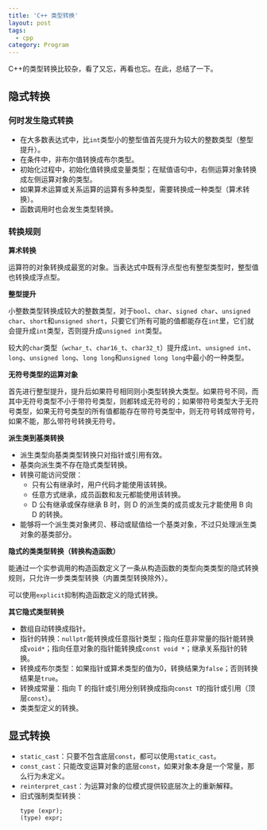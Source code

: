 ```yaml
---
title: 'C++ 类型转换'
layout: post
tags:
  - cpp
category: Program
---
```

C++的类型转换比较杂，看了又忘，再看也忘。在此，总结了一下。

<!--more-->

## 隐式转换

### 何时发生隐式转换

 * 在大多数表达式中，比`int`类型小的整型值首先提升为较大的整数类型（整型提升）。
 * 在条件中，非布尔值转换成布尔类型。
 * 初始化过程中，初始化值转换成变量类型；在赋值语句中，右侧运算对象转换成左侧运算对象的类型。
 * 如果算术运算或关系运算的运算有多种类型，需要转换成一种类型（算术转换）。
 * 函数调用时也会发生类型转换。

### 转换规则

**算术转换**

运算符的对象转换成最宽的对象。当表达式中既有浮点型也有整型类型时，整型值也转换成浮点型。

**整型提升**

 小整数类型转换成较大的整数类型，对于`bool`、`char`、`signed char`、`unsigned char`、`short`和`unsigned short`，只要它们所有可能的值都能存在`int`里，它们就会提升成`int`类型，否则提升成`unsigned int`类型。
 
 较大的`char`类型（`wchar_t`、`char16_t`、`char32_t`）提升成`int`、`unsigned int`、`long`、`unsigned long`、`long long`和`unsigned long long`中最小的一种类型。

**无符号类型的运算对象**

 首先进行整型提升，提升后如果符号相同则小类型转换大类型。如果符号不同，而其中无符号类型不小于带符号类型，则都转成无符号的；如果带符号类型大于无符号类型，如果无符号类型的所有值都能存在带符号类型中，则无符号转成带符号，如果不能，那么带符号转换无符号。

**派生类到基类转换**

 * 派生类型向基类类型转换只对指针或引用有效。
 * 基类向派生类不存在隐式类型转换。
 * 转换可能访问受限：
   * 只有公有继承时，用户代码才能使用该转换。
   * 任意方式继承，成员函数和友元都能使用该转换。
   * D 公有继承或保存继承 B 时，则 D 的派生类的成员或友元才能使用 B 向 D 的转换。
 * 能够将一个派生类对象拷贝、移动或赋值给一个基类对象，不过只处理派生类对象的基类部分。

**隐式的类类型转换（转换构造函数）**

能通过一个实参调用的构造函数定义了一条从构造函数的类型向类类型的隐式转换规则，只允许一步类类型转换（内置类型转换除外）。

可以使用`explicit`抑制构造函数定义的隐式转换。

**其它隐式类型转换**

 * 数组自动转换成指针。
 * 指针的转换：`nullptr`能转换成任意指针类型；指向任意非常量的指针能转换成`void*`；指向任意对象的指针能转换成`const void *`；继承关系指针的转换。
 * 转换成布尔类型：如果指针或算术类型的值为0，转换结果为`false`；否则转换结果是`true`。
 * 转换成常量：指向 T 的指针或引用分别转换成指向`const T`的指针或引用（顶层`const`）。
 * 类类型定义的转换。

## 显式转换

* `static_cast`：只要不包含底层`const`，都可以使用`static_cast`。
* `const_cast`：只能改变运算对象的底层`const`，如果对象本身是一个常量，那么行为未定义。
* `reinterpret_cast`：为运算对象的位模式提供较底层次上的重新解释。
* 旧式强制类型转换：
	```
	type (expr);
	(type) expr;
	```